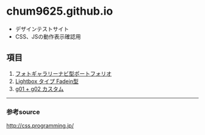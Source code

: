 # chum9625.github.io

- デザインテストサイト
- CSS、JSの動作表示確認用

## 項目

1. [フォトギャラリーナビ型ポートフォリオ](g01/g01.html)
2. [Lightbox タイプ Fadein型](g02/g02.html)
3. [g01 + g02 カスタム](g03/g03.html)


---
### 参考source

http://css.programming.jp/
